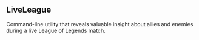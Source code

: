 ## LiveLeague

Command-line utility that reveals valuable insight about allies and enemies during a live League of Legends match.
